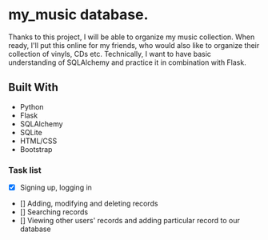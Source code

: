 # my_music database.
Thanks to this project, I will be able to organize my music collection. When ready, I'll put this online for my friends, who would also like to organize their collection of vinyls, CDs etc.
Technically, I want to have basic understanding of SQLAlchemy and practice it in combination with Flask.

## Built With
* Python
* Flask
* SQLAlchemy
* SQLite
* HTML/CSS
* Bootstrap

### Task list
- [x] Signing up, logging in
- [] Adding, modifying and deleting records
- [] Searching records
- [] Viewing other users' records and adding particular record to our database
